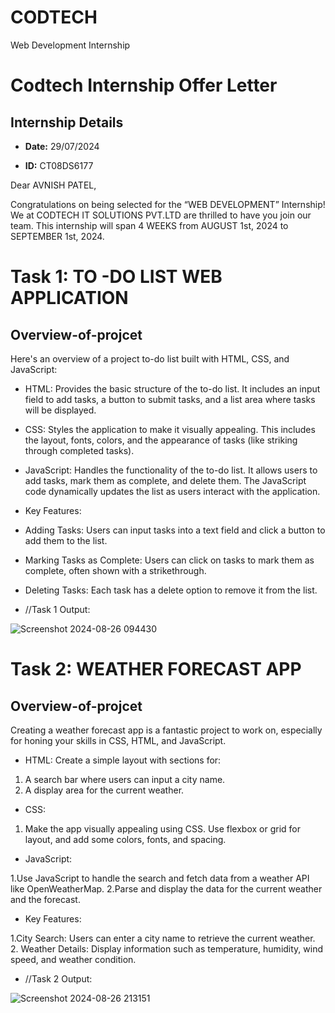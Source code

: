 # CODTECH
Web Development Internship
# Codtech Internship Offer Letter



## Internship Details



-  **Date:** 29/07/2024

-  **ID:** CT08DS6177



Dear AVNISH PATEL,

Congratulations on being selected for the “WEB DEVELOPMENT” Internship! We at
CODTECH IT SOLUTIONS PVT.LTD are thrilled to have you join our team. This
internship will span 4 WEEKS from AUGUST 1st, 2024 to SEPTEMBER 1st, 2024.

  # Task 1: TO -DO LIST WEB APPLICATION

## Overview-of-projcet

Here's an overview of a project to-do list built with HTML, CSS, and JavaScript:



- HTML: Provides the basic structure of the to-do list. It includes an input field to add tasks, a button to submit tasks, and a list area where tasks will be displayed.

- CSS: Styles the application to make it visually appealing. This includes the layout, fonts, colors, and the appearance of tasks (like striking through completed tasks).

- JavaScript: Handles the functionality of the to-do list. It allows users to add tasks, mark them as complete, and delete them. The JavaScript code dynamically updates the list as users interact with the application.
- Key Features:
- Adding Tasks: Users can input tasks into a text field and click a button to add them to the list.
- Marking Tasks as Complete: Users can click on tasks to mark them as complete, often shown with a strikethrough.
- Deleting Tasks: Each task has a delete option to remove it from the list.
  
- //Task 1 Output:

![Screenshot 2024-08-26 094430](https://github.com/user-attachments/assets/4b6ff088-9fc7-4ea8-b25f-fdfe7a5c9ac4)

 # Task 2: WEATHER FORECAST APP

## Overview-of-projcet

Creating a weather forecast app is a fantastic project to work on, especially for honing your skills in CSS, HTML, and JavaScript. 


- HTML:
Create a simple layout with sections for:
1. A search bar where users can input a city name.
2. A display area for the current weather.

- CSS:
  
1. Make the app visually appealing using CSS. Use flexbox or grid for layout, and add some colors, fonts, and spacing.

- JavaScript:

1.Use JavaScript to handle the search and fetch data from a weather API like OpenWeatherMap.
2.Parse and display the data for the current weather and the forecast.
  
- Key Features:
  
1.City Search: Users can enter a city name to retrieve the current weather.
2. Weather Details: Display information such as temperature, humidity, wind speed, and weather condition.
  
- //Task 2 Output:

![Screenshot 2024-08-26 213151](https://github.com/user-attachments/assets/0057a8a7-6cbd-44ca-a661-9bf02768a6da)

